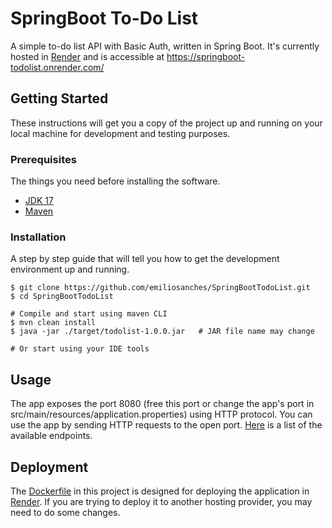 # SpringBoot To-Do List

A simple to-do list API with Basic Auth, written in Spring Boot.
It's currently hosted in [Render](https://render.com) and is accessible at https://springboot-todolist.onrender.com/

## Getting Started

These instructions will get you a copy of the project up and running on your local machine for development and testing purposes.

### Prerequisites

The things you need before installing the software.

- [JDK 17](https://www.oracle.com/br/java/technologies/downloads/#java17)
- [Maven](https://maven.apache.org/download.cgi)

### Installation

A step by step guide that will tell you how to get the development environment up and running.

```
$ git clone https://github.com/emiliosanches/SpringBootTodoList.git
$ cd SpringBootTodoList

# Compile and start using maven CLI
$ mvn clean install
$ java -jar ./target/todolist-1.0.0.jar   # JAR file name may change

# Or start using your IDE tools
```

## Usage

The app exposes the port 8080 (free this port or change the app's port in src/main/resources/application.properties) using HTTP protocol.
You can use the app by sending HTTP requests to the open port. [Here](endpoints.md) is a list of the available endpoints.

## Deployment

The [Dockerfile](Dockerfile) in this project is designed for deploying the application in [Render](https://render.com).
If you are trying to deploy it to another hosting provider, you may need to do some changes.
